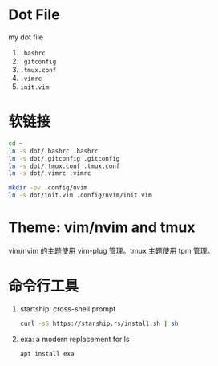 # Dot File
my dot file

1. `.bashrc`
2. `.gitconfig`
3. `.tmux.conf`
4. `.vimrc`
5. `init.vim`

# 软链接
```bash
cd ~
ln -s dot/.bashrc .bashrc
ln -s dot/.gitconfig .gitconfig
ln -s dot/.tmux.conf .tmux.conf
ln -s dot/.vimrc .vimrc

mkdir -pv .config/nvim
ln -s dot/init.vim .config/nvim/init.vim
```

# Theme: vim/nvim and tmux
vim/nvim 的主题使用 vim-plug 管理。tmux 主题使用 tpm 管理。

# 命令行工具
1. startship: cross-shell prompt

   ```bash
   curl -sS https://starship.rs/install.sh | sh
   ```
3. exa: a modern replacement for ls
   
   ```bash
   apt install exa
   ```
